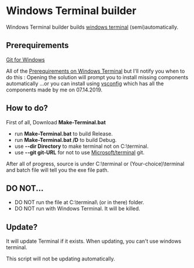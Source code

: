 # Windows Terminal builder
Windows Terminal builder builds [windows terminal](https://github.com/microsoft/terminal) (semi)automatically.

## Prerequirements
[Git for Windows](https://git-scm.com/downloads/win)

All of the [Prerequirements on Windows Terminal](https://github.com/microsoft/terminal/blob/master/README.md#build-prerequisites) 
but I'll notify you when to do this : Opening the solution will prompt you to install missing components automatically ...or you can install using [vsconfig](https://github.com/SJang1/Terminal-Builder/blob/master/vsconfig) which has all the components made by me on 07.14.2019.

## How to do?
First of all, Download **Make-Terminal.bat**
* run **Make-Terminal.bat** to build Release.
* run **Make-Terminal.bat /D** to build Debug.
* use **--dir Directory** to make terminal not on C:\terminal.
* use **--git git-URL** for not to use [Microsoft/terminal](https://github.com/microsoft/terminal) git.

After all of progress, source is under C:\terminal or (Your-choice)\terminal and batch file will tell you the exe file path.

## DO NOT...
* DO NOT run the file at C:\terminal\ (or in there) folder.
* DO NOT run with Windows Terminal. It will be killed.

## Update?
It will update Terminal if it exists. When updating, you can't use windows terminal.

This script will not be updating automatically.
